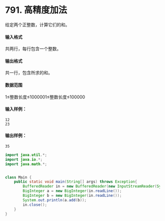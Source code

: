 # 791. 高精度加法

给定两个正整数，计算它们的和。

#### 输入格式

共两行，每行包含一个整数。

#### 输出格式

共一行，包含所求的和。

#### 数据范围

1≤整数长度≤1000001≤整数长度≤100000

#### 输入样例：

```
12
23
```

#### 输出样例：

```
35
```





``` java
import java.util.*;
import java.io.*;
import java.math.*;


class Main {
    public static void main(String[] args) throws Exception{
        BufferedReader in = new BufferedReader(new InputStreamReader(System.in));
        BigInteger a = new BigInteger(in.readLine());
        BigInteger b = new BigInteger(in.readLine());
        System.out.println(a.add(b));
        in.close();
    }
}
```